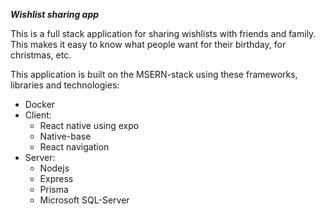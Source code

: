 ***Wishlist sharing app***

This is a full stack application for sharing wishlists with friends and family. This makes it easy to know what people want for their birthday, for christmas, etc.

This application is built on the MSERN-stack using these frameworks, libraries and technologies:
<ul>
    <li>Docker</li>
    <li>Client:
        <ul>
            <li>React native using expo</li>
            <li>Native-base</li>
            <li>React navigation</li>
        </ul>
    </li>
    <li>Server:
        <ul>
            <li>Nodejs</li>
            <li>Express</li>
            <li>Prisma</li>
            <li>Microsoft SQL-Server</li>
        </ul>
    </li>
</ul>